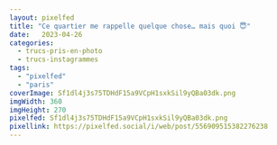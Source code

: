 ```yaml
---
layout: pixelfed
title: "Ce quartier me rappelle quelque chose… mais quoi 😇"
date:   2023-04-26
categories: 
  - trucs-pris-en-photo
  - trucs-instagrammes
tags: 
  - "pixelfed"
  - "paris"
coverImage: Sf1dl4j3s75TDHdF15a9VCpH1sxkSil9yQBa03dk.png
imgWidth: 360
imgHeight: 270
pixelfed: Sf1dl4j3s75TDHdF15a9VCpH1sxkSil9yQBa03dk.png
pixellink: https://pixelfed.social/i/web/post/556909515382276238
---
```

